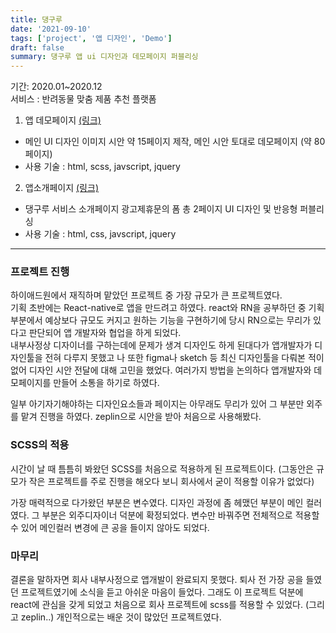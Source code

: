 ```yaml
---
title: 댕구루
date: '2021-09-10'
tags: ['project', '앱 디자인', 'Demo']
draft: false
summary: 댕구루 앱 ui 디자인과 데모페이지 퍼블리싱
--- 
```


기간: 2020.01~2020.12   
서비스 : 반려동물 맞춤 제품 추천 플랫폼

1) 앱 데모페이지 [(링크)](https://gosun1018.github.io/denguru)  
- 메인 UI 디자인 이미지 시안 약 15페이지 제작, 메인 시안 토대로 데모페이지 (약 80페이지)   
- 사용 기술 : html, scss, javscript, jquery      

2) 앱소개페이지 [(링크)](https://gosun1018.github.io/promoteDenguru)
- 댕구루 서비스 소개페이지 광고제휴문의 폼 총 2페이지 UI 디자인 및 반응형 퍼블리싱   
- 사용 기술 : html, css, javscript, jquery  
----
### 프로젝트 진행   
하이애드원에서 재직하며 맡았던 프로젝트 중 가장 규모가 큰 프로젝트였다.   
기획 초반에는 React-native로 앱을 만드려고 하였다. react와 RN을 공부하던 중 기획부분에서 예상보다 규모도 커지고 원하는 기능을 구현하기에 당시 RN으로는 무리가 있다고 판단되어 앱 개발자와 협업을 하게 되었다.   
내부사정상 디자이너를 구하는데에 문제가 생겨 디자인도 하게 된대다가 앱개발자가 디자인툴을 전혀 다루지 못했고 나 또한 figma나 sketch 등 최신 디자인툴을 다뤄본 적이 없어 디자인 시안 전달에 대해 고민을 했었다. 여러가지 방법을 논의하다 앱개발자와 데모페이지를 만들어 소통을 하기로 하였다.   

일부 아기자기해야하는 디자인요소들과 페이지는 아무래도 무리가 있어 그 부분만 외주를 맡겨 진행을 하였다. zeplin으로 시안을 받아 처음으로 사용해봤다.

### SCSS의 적용
시간이 날 때 틈틈히 봐왔던 SCSS를 처음으로 적용하게 된 프로젝트이다. (그동안은 규모가 작은 프로젝트를 주로 진행을 해오다 보니 회사에서 굳이 적용할 이유가 없었다)   

가장 매력적으로 다가왔던 부분은 변수였다. 디자인 과정에 좀 헤맸던 부분이 메인 컬러였다. 그 부분은 외주디자이너 덕분에 확정되었다. 변수만 바꿔주면 전체적으로 적용할 수 있어 메인컬러 변경에 큰 공을 들이지 않아도 되었다.

### 마무리
결론을 말하자면 회사 내부사정으로 앱개발이 완료되지 못했다. 퇴사 전 가장 공을 들였던 프로젝트였기에 소식을 듣고 아쉬운 마음이 들었다. 그래도 이 프로젝트 덕분에 react에 관심을 갖게 되었고 처음으로 회사 프로젝트에 scss를 적용할 수 있었다. (그리고 zeplin..) 개인적으로는 배운 것이 많았던 프로젝트였다. 
